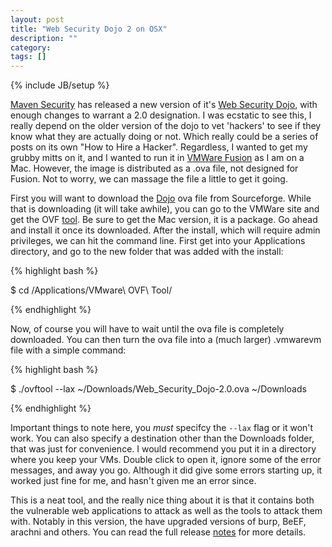 ```yaml
---
layout: post
title: "Web Security Dojo 2 on OSX"
description: ""
category: 
tags: []
---
```

{% include JB/setup %}

[Maven Security][maven] has released a new version of it's [Web Security Dojo][wsd], with enough changes to warrant a 2.0 designation. I was ecstatic to see this, I really depend on the older version of the dojo to vet 'hackers' to see if they know what they are actually doing or not. Which really could be a series of posts on its own "How to Hire a Hacker". Regardless, I wanted to get my grubby mitts on it, and I wanted to run it in [VMWare Fusion][vmware] as I am on a Mac. However, the image is distributed as a .ova file, not designed for Fusion. Not to worry, we can massage the file a little to get it going.

First you will want to download the [Dojo][dojo] ova file from Sourceforge. While that is downloading (it will take awhile), you can go to the VMWare site and get the OVF [tool][ovf]. Be sure to get the Mac version, it is a package. Go ahead and install it once its downloaded. After the install, which will require admin privileges, we can hit the command line. First get into your Applications directory, and go to the new folder that was added with the install:

{% highlight bash %}

$ cd /Applications/VMware\ OVF\ Tool/

{% endhighlight %}

Now, of course you will have to wait until the ova file is completely downloaded. You can then turn the ova file into a (much larger) .vmwarevm file with a simple command:

{% highlight bash %}

$ ./ovftool --lax ~/Downloads/Web_Security_Dojo-2.0.ova ~/Downloads

{% endhighlight %}


Important things to note here, you _must_ specifcy the `--lax` flag or it won't work. You can also specify a destination other than the Downloads folder, that was just for convenience. I would recommend you put it in a directory where you keep your VMs. Double click to open it, ignore some of the error messages, and away you go. Although it did give some errors starting up, it worked just fine for me, and hasn't given me an error since. 

This is a neat tool, and the really nice thing about it is that it contains both the vulnerable web applications to attack as well as the tools to attack them with. Notably in this version, the have upgraded versions of burp, BeEF, arachni and others. You can read the full release [notes][notes] for more details.


[maven]: http://www.mavensecurity.com/index.html
[wsd]: http://www.mavensecurity.com/web_security_dojo/
[ovf]: http://www.vmware.com/support/developer/ovf/
[vmware]: http://www.vmware.com/products/fusion/overview.html
[dojo]: http://sourceforge.net/projects/websecuritydojo/
[notes]: http://www.pentestit.com/update-web-security-dojo-20/





